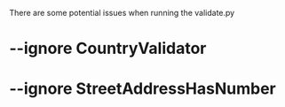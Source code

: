 There are some potential issues when running the validate.py

# --ignore CountryValidator 

# --ignore StreetAddressHasNumber
